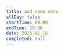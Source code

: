 ```yaml
---
title: aed como mono
allDay: false
startTime: 09:00
endTime: 20:30
date: 2025-01-18
completed: null
---
```

